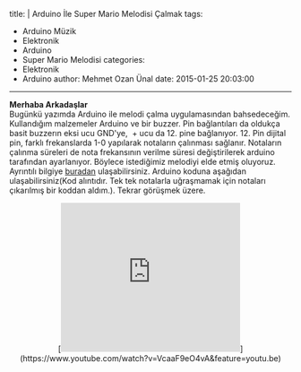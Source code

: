 title: |
  Arduino İle Super Mario Melodisi Çalmak
tags:
  - Arduino Müzik
  - Elektronik
  - Arduino
  - Super Mario Melodisi
categories:
  - Elektronik
  - Arduino
author: Mehmet Ozan Ünal
date: 2015-01-25 20:03:00
---
**Merhaba Arkadaşlar**  
Bugünkü yazımda Arduino ile melodi çalma uygulamasından bahsedeceğim. Kullandığım malzemeler Arduino ve bir buzzer. Pin bağlantıları da oldukça basit buzzerın eksi ucu GND'ye,  + ucu da 12\. pine bağlanıyor. 12\. Pin dijital pin, farklı frekanslarda 1-0 yapılarak notaların çalınması sağlanır. Notaların çalınma süreleri de nota frekansının verilme süresi değiştirilerek arduino tarafından ayarlanıyor. Böylece istediğimiz melodiyi elde etmiş oluyoruz. Ayrıntılı bilgiye [buradan](https://www.arduino.cc/en/Tutorial/Melody) ulaşabilirsiniz. Arduino koduna aşağıdan ulaşabilirsiniz(Kod alıntıdır. Tek tek notalarla uğraşmamak için notaları çıkarılmış bir koddan aldım.). Tekrar görüşmek üzere.  
<!-- more -->  

<div class="separator" style="clear: both; text-align: center;">[<iframe allowfullscreen="true" webkitallowfullscreen="true" mozallowfullscreen="true" width="320" height="266" src="https://www.youtube.com/embed/VcaaF9eO4vA?feature=player_embedded" frameborder="0"></a></div><br /><br />

{% codeblock lang:cpp %}
/* This example uses a piezo speaker to play melodies.  It sends  
 * a square wave of the appropriate frequency to the piezo, generating  
 * the corresponding tone.  
 *  
 * The calculation of the tones is made following the mathematical  
 * operation:  
 *  
 *       timeHigh = period / 2 = 1 / (2 * toneFrequency)  
 *  
 * where the different tones are described as in the table:  
 *  
 * note  frequency  period  timeHigh  
 * c          261 Hz          3830  1915    
 * d          294 Hz          3400  1700    
 * e          329 Hz          3038  1519    
 * f          349 Hz          2864  1432    
 * g          392 Hz          2550  1275    
 * a          440 Hz          2272  1136    
 * b          493 Hz          2028 1014   
 * C         523 Hz         1912  956  
 *  
 * https://www.arduino.cc/en/Tutorial/Melody  
 */  

int speakerPin = 12;  

int length = 295; // the number of notes  
char notes[] = "EE E CE G  g  C  g e  a b ia gEGA FG E CDb C  g e  a b ia gEGA FG E CDb  GNFR E uaC aCD GNFR E 1 11   GNFR E uaC aCD L  D C   CC C CD EC ag  CC C CDE  CC C CD EC ag  EE E CE G  g  C  g e  a b ia gEGA FG E CDb C  g e  a b ia gEGA FG E CDb EC g u aF Fa  bAAAGFEC ag  EC g u aF Fa  bF FFEDCe ec  "; // a space represents a rest  
float beats[] = { 1, 1, 1, 1, 1, 1, 1, 1, 1, 1, 2, 1, 1, 2, 1, 1, 1, 1, 2, 1, 1, 1, 1, 1, 1, 1, 1, 1, 1, 1, 1, 1, 1, 1, 1, 1, 1, 1, 1, 1, 1, 1, 2, 1, 1, 1, 1, 2,                 1, 1, 1, 1, 1, 1, 1, 1, 1, 1, 1, 1, 1, 1, 1, 1, 1, 1, 1, 1, 1, 1, 1, 2, //Page 1  
                2, 1, 1, 1, 1, 1, 1, 1, 1, 1, 1, 1, 1, 1, 1, 2, 1, 1, 1, 1, 1, 1, 1, 1, 1, 1, 1, 1, 2, 2, 1, 1, 1, 1, 1, 1, 1, 1, 1, 1, 1, 1, 1, 1, 2, 1, 1, 1, 1, 2, 1, 1, 2, 4, //Page 2  
                1, 1, 1, 1, 1, 1, 1, 1, 1, 1, 1, 1, 1, 1, 2, 1, 1, 1, 1, 1, 1, 1, 1, 4, 4, 1, 1, 1, 1, 1, 1, 1, 1, 1, 1, 1, 1, 1, 1, 2, 1, 1, 1, 1, 1, 1, 1, 1, 1, 1, 2, 1, 1, 2, //Page4  
                1, 1, 1, 1, 2, 1, 1, 1, 1, 1, 1, 1, 1, 1, 1, 1, 1, 1, 1, 1, 1, 1, 1, 1, 1, 1, 1, 1, 2, 1, 1, 1, 1, 2, 1, 1, 1, 1, 1, 1, 1, 1, 1, 1, 1, 1, 1, 1, 1, 1, 1, 1, 1, 1, 1, 1, 1, 2, //Page 5  
                1, 1, 1, 1, 2, 1, 1, 1, 1, 1, 1, 1, 1, 2, 1.3, 1.3, 1.3, 1.3, 1.3, 1.3, 1, 1, 1, 1, 1, 1, 2, 1, 1, 1, 1, 2, 1, 1, 1, 1, 1, 1, 1, 1, 2, 1, 1, 1, 1, 1.3, 1.3, 1.3, 1, 1, 1, 1, 1, 1, 2 }; //Page 6  

int tempo = 95;  

void playTone(int ton1, int duration) {  
  for (long i = 0; i < duration * 1000L; i += ton1) {  
    tone(speakerPin, ton1);  
    delayMicroseconds(ton1);  
  }  
  noTone(speakerPin);  
}  

void playNote(char note, int duration) {  
//                        c    c#   d    d#   e    f    f#   g    g#   a    a#   b  
  char names[] = { ' ',  '!', '2', '3', '4', '5', '6', '7', '8', '9', '0', '-', '=', 'c', 'd', 'e', 'f', 'g', 'a', 'b', 'C', 'D', 'E', 'F', 'G', 'A', 'B', 'i', 'N', 'R', 'u',  '1', 'L', 'k'}; // [i = b flat] [N = G flat] [R = D#] [u = g#] [1 = C oct. 5] [L = E flat]  
  int tones[] =  {   0, 1046, 138, 146, 155, 164, 174, 184, 195, 207, 220, 233, 246, 261, 293, 329, 349, 391, 440, 493, 523, 587, 659, 698, 783, 880, 987, 466, 740, 622, 415, 1046, 622u, 227};  

  // play the tone corresponding to the note name  
  for (int i = 0; i < 34; i++) {  
    if (names[i] == note) {  
      playTone(tones[i], duration);  
    }  
  }  
}  

void setup() {  
  pinMode(speakerPin, OUTPUT);  
}  

void loop() {  
  for (int i = 0; i < length; i++) 
  {  
    if (notes[i] == ' ') 
    {  
      delay(beats[i] * tempo); // rest  
    } 
    else 
    {  
      playNote(notes[i], beats[i] * tempo);  
    }  
    // pause between notes  
    delay(tempo / 2);   
  }  
}  
{% endcodeblock %}


<div class="separator" style="clear: both; text-align: center;"><a href="https://2.bp.blogspot.com/-GQ1BWdKhvrw/VMUSIrXL8NI/AAAAAAAAG3M/8sZwNPs8zTc/s1600/IMG_20150121_025441.jpg" imageanchor="1" style="margin-left: 1em; margin-right: 1em;"><img border="0" src="https://2.bp.blogspot.com/-GQ1BWdKhvrw/VMUSIrXL8NI/AAAAAAAAG3M/8sZwNPs8zTc/s1600/IMG_20150121_025441.jpg" height="320" width="240" /></a><a href="https://1.bp.blogspot.com/-YMJSEIRze7Y/VMUR8x8asBI/AAAAAAAAG24/voBcVoHvyVk/s1600/IMG_20150121_025526.jpg" imageanchor="1" style="margin-left: 1em; margin-right: 1em;"><img border="0" src="https://1.bp.blogspot.com/-YMJSEIRze7Y/VMUR8x8asBI/AAAAAAAAG24/voBcVoHvyVk/s1600/IMG_20150121_025526.jpg" height="320" width="179" /></a><a href="https://3.bp.blogspot.com/-AsasLL79nZo/VMUSJBqw25I/AAAAAAAAG3Q/W9QQajOI91M/s1600/IMG_20150121_025453.jpg" imageanchor="1" style="margin-left: 1em; margin-right: 1em;"><img border="0" src="https://3.bp.blogspot.com/-AsasLL79nZo/VMUSJBqw25I/AAAAAAAAG3Q/W9QQajOI91M/s1600/IMG_20150121_025453.jpg" height="200" width="150" /></a></div><br /><br /><br /></iframe>](https://www.youtube.com/watch?v=VcaaF9eO4vA&feature=youtu.be)</div>